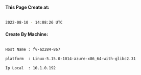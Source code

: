 
   
#### This Page Create at:

```bash

2022-08-10 - 14:08:26 UTC

```

#### Create By Machine:

```bash

Host Name : fv-az284-867

platform  : Linux-5.15.0-1014-azure-x86_64-with-glibc2.31

Ip Local  : 10.1.0.192

```

